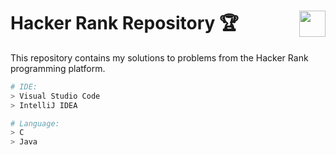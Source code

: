 <h1>
  Hacker Rank Repository 🏆
   <a href="https://www.hackerrank.com/profile/matheusscrb" target="_blank"><img align="right" src="https://img.shields.io/badge/🕵️%20Hacker%20Rank-2EC866?style=for-the-badge" height="42em" target="_blank"></a>
</h1> 
<div>
  <p>This repository contains my solutions to problems from the Hacker Rank programming platform.</p>
</div>

```bash
# IDE:
> Visual Studio Code
> IntelliJ IDEA

# Language:
> C
> Java
```
